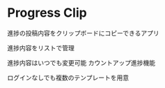 # Progress Clip

進捗の投稿内容をクリップボードにコピーできるアプリ

進捗内容をリストで管理

進捗内容はいつでも変更可能
カウントアップ進捗機能

ログインなしでも複数のテンプレートを用意
